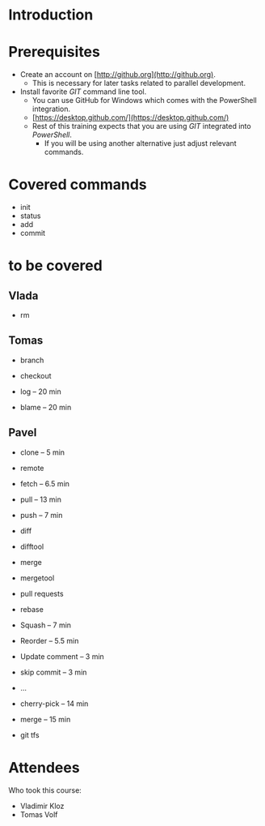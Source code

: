 # Introduction

# Prerequisites

* Create an account on [http://github.org](http://github.org).
  * This is necessary for later tasks related to parallel development.
* Install favorite _GIT_ command line tool.
  * You can use GitHub for Windows which comes with the PowerShell integration.
  * [https://desktop.github.com/](https://desktop.github.com/)
  * Rest of this training expects that you are using _GIT_ integrated into
    _PowerShell_.
    * If you will be using another alternative just adjust relevant
      commands.

# Covered commands

* init
* status
* add
* commit

# to be covered

## Vlada
* rm

## Tomas

* branch
* checkout

*	log – 20 min
*	blame – 20 min

## Pavel
*	clone – 5 min
* remote
*	fetch – 6.5 min
*	pull – 13 min
*	push – 7 min


* diff
* difftool
* merge
* mergetool
* pull requests

*	rebase
  *	Squash – 7 min
  *	Reorder – 5.5 min
  *	Update comment – 3 min
  *	skip commit – 3 min
  *	...
*	cherry-pick – 14 min
*	merge – 15 min
* git tfs

# Attendees

Who took this course:

* Vladimir Kloz
* Tomas Volf
